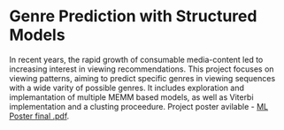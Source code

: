 # Genre Prediction with Structured Models
In recent years, the rapid growth of consumable media-content led to increasing interest in viewing recommendations. This project focuses on viewing patterns, aiming to predict specific genres in viewing sequences with a wide varity of possible genres. It includes exploration and implemantation of multiple MEMM based
models, as well as Viterbi implementation and a clusting proceedure.
Project poster avilable - [ML Poster final .pdf](https://github.com/bareini/Genre-Prediction-with-Structured-Models/blob/master/ML%20Poster%20final%20.pdf).
